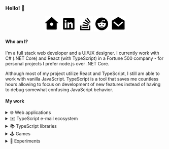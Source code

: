 ### Hello! 👋

<center>
<a href="https://matsz.dev"><img src="https://raw.githubusercontent.com/mat-sz/mat-sz/master/icons/home.svg" alt="Portfolio" /></a> <a href="https://linkedin.com/in/mat-sz"><img src="https://raw.githubusercontent.com/mat-sz/mat-sz/master/icons/linkedin.svg" alt="LinkedIn" /></a> <a href="https://stackoverflow.com/users/12749378/mat-sz"><img src="https://raw.githubusercontent.com/mat-sz/mat-sz/master/icons/stackoverflow.svg" alt="StackOverflow" /></a>  <a href="https://reddit.com/user/mat-sz"><img src="https://raw.githubusercontent.com/mat-sz/mat-sz/master/icons/reddit.svg" alt="Reddit" /></a> <a href="mailto:contact@matsz.dev"><img src="https://raw.githubusercontent.com/mat-sz/mat-sz/master/icons/mail.svg" alt="E-mail" /></a>
</center>

#### Who am I?

I'm a full stack web developer and a UI/UX designer. I currently work with C# (.NET Core) and React (with TypeScript) in a Fortune 500 company - for personal projects I prefer node.js over .NET Core.

Although most of my project utilize React and TypeScript, I still am able to work with vanilla JavaScript. TypeScript is a tool that saves me countless hours allowing to focus on development of new features instead of having to debug somewhat confusing JavaScript behavior.

#### My work

<details>
  <summary>🌐 Web applications</summary>

- filedrop ([frontend](https://github.com/mat-sz/filedrop-web), [backend](https://github.com/mat-sz/filedrop-ws)) - User-friendly WebRTC file transfer.
- catchmail ([frontend](https://github.com/mat-sz/catchmail-web), [backend](https://github.com/mat-sz/catchmail-ws)) - Self-hosted e-mail debugging tool.
</details>

<details>
  <summary>✉️ TypeScript e-mail ecosystem</summary>

- [letterparser](https://github.com/mat-sz/letterparser) - RFC 5322 compliant e-mail parser.
- [letterbuilder](https://github.com/mat-sz/letterbuilder) - RFC 5322 compliant e-mail builder.
- [lettercoder](https://github.com/mat-sz/lettercoder) - quoted-printable and MIME word decoder.
- [react-letter](https://github.com/mat-sz/react-letter) - React e-mail presentation component (with an allowlist for tags, attributes and CSS properties supported by Gmail).
- [vue-letter](https://github.com/mat-sz/vue-letter) - Vue e-mail presentation component (based on react-letter)
- [microMTA](https://github.com/mat-sz/microMTA) - Inbound SMTP server.
</details>

<details>
  <summary>📚 TypeScript libraries</summary>

- [tabcast](https://github.com/mat-sz/tabcast)
- [upload](https://github.com/mat-sz/upload)
- [imtool](https://github.com/mat-sz/imtool)
- [fitool](https://github.com/mat-sz/fitool)
- [typesocket](https://github.com/mat-sz/typesocket)
- [media-api](https://github.com/mat-sz/media-api)

</details>

<details>
  <summary>🕹️ Games</summary>

- [flight](https://github.com/mat-sz/flight)
- [inkball](https://github.com/mat-sz/inkball)
- [tetris](https://github.com/mat-sz/tetris)
- [flappy-bird](https://github.com/mat-sz/flappy-bird)
- [2048](https://github.com/mat-sz/2048)

</details>

<details>
  <summary>🚀 Experiments</summary>

- [pongloader](https://github.com/mat-sz/pongloader) - Pong clone in less than 512 bytes (fits in a boot sector; x86 Assembly).
- [apple2](https://github.com/mat-sz/apple2)
- [6502](https://github.com/mat-sz/6502)
- [infiniplayer](https://github.com/mat-sz/infiniplayer)

</details>
